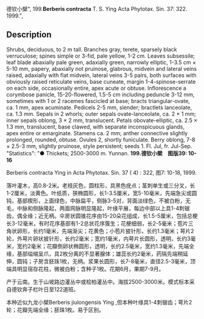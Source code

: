 德钦小檗",
199.**Berberis contracta** T. S. Ying Acta Phytotax. Sin. 37: 322. 1999.",

## Description
Shrubs, deciduous, to 2 m tall. Branches gray, terete, sparsely black verruculose; spines simple or 3-fid, pale yellow, 1-2 cm. Leaves subsessile; leaf blade abaxially pale green, adaxially green, narrowly elliptic, 1-3.5 cm × 5-10 mm, papery, abaxially not pruinose, glabrous, midvein and lateral veins raised, adaxially with flat midvein, lateral veins 3-5 pairs, both surfaces with obviously raised reticulate veins, base cuneate, margin 1-4-spinose-serrate on each side, occasionally entire, apex acute or obtuse. Inflorescence a corymbose panicle, 15-20-flowered, 1.5-5 cm including peduncle 3-12 mm, sometimes with 1 or 2 racemes fascicled at base; bracts triangular-ovate, ca. 1 mm, apex acuminate. Pedicels 2-5 mm, slender; bractlets lanceolate, ca. 1.3 mm. Sepals in 2 whorls; outer sepals ovate-lanceolate, ca. 2 × 1 mm; inner sepals oblong, 3 × 2 mm, translucent. Petals obovate-elliptic, ca. 2.5 × 1.3 mm, translucent, base clawed, with separate inconspicuous glands, apex entire or emarginate. Stamens ca. 2 mm; anther connective slightly prolonged, rounded, obtuse. Ovules 2, shortly funiculate. Berry oblong, 7-8 × 2.5-3 mm, slightly pruinose, style persistent; seeds 1. Fl. Jul, fr. Jul-Sep.
  "Statistics": "● Thickets; 2500-3000 m. Yunnan.
**199.德钦小檗　图版39: 10-16**

Berberis contracta Ying in Acta Phytotax. Sin. 37 ( 4) : 322, 图7: 10-18, 1999.

落叶灌木，高0.8-2米。老枝灰色，圆柱形，具黑色疣点；茎刺单生或三分叉，长1-2厘米，淡黄色。叶纸质，狭椭圆形，长1-3.5厘米，宽5-10毫米，先端急尖或圆钝，基部楔形，上面绿色，中脉扁平，侧脉3-5对，背面淡绿色，不被白粉，无毛，中脉和侧脉隆起，两面网脉明显隆起，叶缘平展，每边中部以上具1-4刺锯齿，偶全缘；近无柄。伞房状圆锥花序由15-20朵花组成，长1.5-5厘米，包括总梗长3-12毫米，有时花序基部有1-2总状花序簇生；花梗细弱，长2-5毫米；苞片三角状卵形，长约1毫米，先端渐尖；花黄色；小苞片披针形，长约1.3毫米；萼片2轮，外萼片卵状披针形，长约2毫米；宽约1毫米，内萼片长圆形，透明，长约3毫米，宽约2毫米；花瓣倒卵状椭圆形，透明，长约2.5毫米，宽约1.3毫米，先端全缘，基部缢缩呈爪，具2枚分离的不显著腺体；雄蕊长约2毫米，药隔先端稍延伸，圆钝；子房含胚珠1枚，无柄。浆果长圆形，长7-8毫米，直径2.5-3毫米，顶端具明显宿存花柱，微被白粉；含种子1枚。花期6月，果期7-9月。

产于云南。生于山坡路边灌丛中或桧柏灌丛中。海拔2500-3000米。模式标本采自德钦奔子栏叶日至122道班。

本种近似九龙小檗Berberis jiulongensis Ying ,但本种叶缘具1-4刺锯齿；萼片2轮；花瓣先端全缘；胚珠1枚。易于区别。
